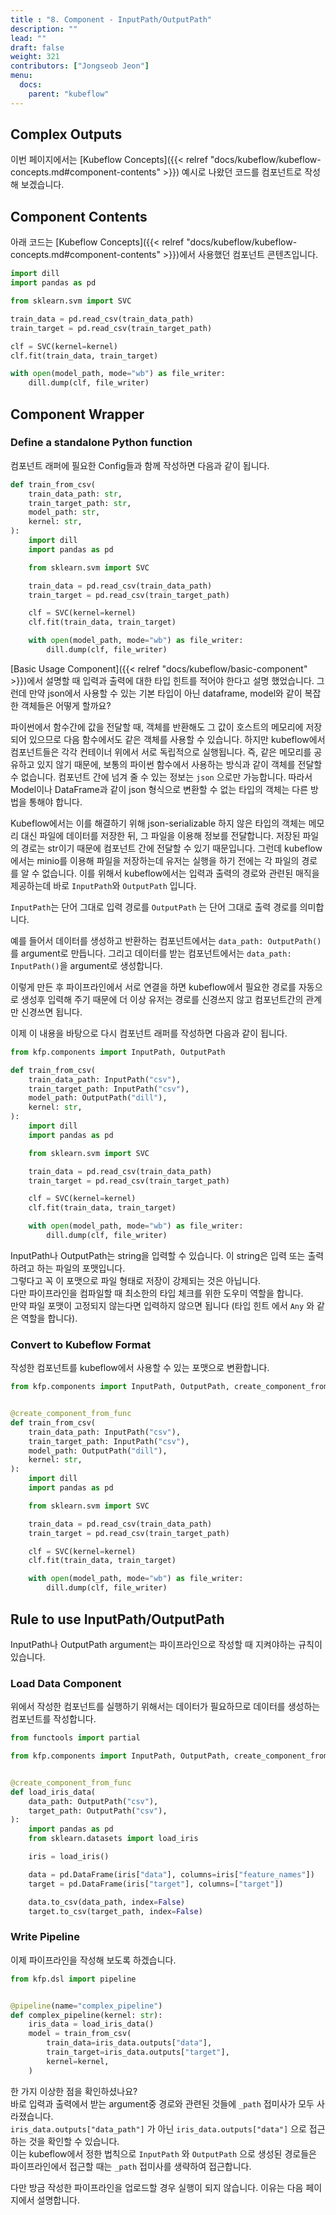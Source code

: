 ```yaml
---
title : "8. Component - InputPath/OutputPath"
description: ""
lead: ""
draft: false
weight: 321
contributors: ["Jongseob Jeon"]
menu:
  docs:
    parent: "kubeflow"
---
```



## Complex Outputs

이번 페이지에서는 [Kubeflow Concepts]({{< relref "docs/kubeflow/kubeflow-concepts.md#component-contents" >}}) 예시로 나왔던 코드를 컴포넌트로 작성해 보겠습니다.

## Component Contents

아래 코드는 [Kubeflow Concepts]({{< relref "docs/kubeflow/kubeflow-concepts.md#component-contents" >}})에서 사용했던 컴포넌트 콘텐츠입니다.

```python
import dill
import pandas as pd

from sklearn.svm import SVC

train_data = pd.read_csv(train_data_path)
train_target = pd.read_csv(train_target_path)

clf = SVC(kernel=kernel)
clf.fit(train_data, train_target)

with open(model_path, mode="wb") as file_writer:
    dill.dump(clf, file_writer)
```

## Component Wrapper

### Define a standalone Python function

컴포넌트 래퍼에 필요한 Config들과 함께 작성하면 다음과 같이 됩니다.

```python
def train_from_csv(
    train_data_path: str,
    train_target_path: str,
    model_path: str,
    kernel: str,
):
    import dill
    import pandas as pd

    from sklearn.svm import SVC

    train_data = pd.read_csv(train_data_path)
    train_target = pd.read_csv(train_target_path)

    clf = SVC(kernel=kernel)
    clf.fit(train_data, train_target)

    with open(model_path, mode="wb") as file_writer:
        dill.dump(clf, file_writer)
```

[Basic Usage Component]({{< relref "docs/kubeflow/basic-component" >}})에서 설명할 때 입력과 출력에 대한 타입 힌트를 적어야 한다고 설명 했었습니다. 그런데 만약 json에서 사용할 수 있는 기본 타입이 아닌 dataframe, model와 같이 복잡한 객체들은 어떻게 할까요?

파이썬에서 함수간에 값을 전달할 때, 객체를 반환해도 그 값이 호스트의 메모리에 저장되어 있으므로 다음 함수에서도 같은 객체를 사용할 수 있습니다. 하지만 kubeflow에서 컴포넌트들은 각각 컨테이너 위에서 서로 독립적으로 실행됩니다. 즉, 같은 메모리를 공유하고 있지 않기 때문에, 보통의 파이썬 함수에서 사용하는 방식과 같이 객체를 전달할 수 없습니다. 컴포넌트 간에 넘겨 줄 수 있는 정보는 `json` 으로만 가능합니다. 따라서 Model이나 DataFrame과 같이 json 형식으로 변환할 수 없는 타입의 객체는 다른 방법을 통해야 합니다.

Kubeflow에서는 이를 해결하기 위해 json-serializable 하지 않은 타입의 객체는 메모리 대신 파일에 데이터를 저장한 뒤, 그 파일을 이용해 정보를 전달합니다. 저장된 파일의 경로는 str이기 때문에 컴포넌트 간에 전달할 수 있기 때문입니다. 그런데 kubeflow에서는 minio를 이용해 파일을 저장하는데 유저는 실행을 하기 전에는 각 파일의 경로를 알 수 없습니다. 이를 위해서 kubeflow에서는 입력과 출력의 경로와 관련된 매직을 제공하는데 바로 `InputPath`와 `OutputPath` 입니다.

`InputPath`는 단어 그대로 입력 경로를 `OutputPath` 는 단어 그대로 출력 경로를 의미합니다.

예를 들어서 데이터를 생성하고 반환하는 컴포넌트에서는 `data_path: OutputPath()`를 argument로 만듭니다.
그리고 데이터를 받는 컴포넌트에서는 `data_path: InputPath()`을 argument로 생성합니다.

이렇게 만든 후 파이프라인에서 서로 연결을 하면 kubeflow에서 필요한 경로를 자동으로 생성후 입력해 주기 때문에 더 이상 유저는 경로를 신경쓰지 않고 컴포넌트간의 관계만 신경쓰면 됩니다.

이제 이 내용을 바탕으로 다시 컴포넌트 래퍼를 작성하면 다음과 같이 됩니다.

```python
from kfp.components import InputPath, OutputPath

def train_from_csv(
    train_data_path: InputPath("csv"),
    train_target_path: InputPath("csv"),
    model_path: OutputPath("dill"),
    kernel: str,
):
    import dill
    import pandas as pd

    from sklearn.svm import SVC

    train_data = pd.read_csv(train_data_path)
    train_target = pd.read_csv(train_target_path)

    clf = SVC(kernel=kernel)
    clf.fit(train_data, train_target)

    with open(model_path, mode="wb") as file_writer:
        dill.dump(clf, file_writer)
```

InputPath나 OutputPath는 string을 입력할 수 있습니다. 이 string은 입력 또는 출력하려고 하는 파일의 포맷입니다.  
그렇다고 꼭 이 포맷으로 파일 형태로 저장이 강제되는 것은 아닙니다.  
다만 파이프라인을 컴파일할 때 최소한의 타입 체크를 위한 도우미 역할을 합니다.  
만약 파일 포맷이 고정되지 않는다면 입력하지 않으면 됩니다 (타입 힌트 에서 `Any` 와 같은 역할을 합니다).

### Convert to Kubeflow Format

작성한 컴포넌트를 kubeflow에서 사용할 수 있는 포맷으로 변환합니다.

```python
from kfp.components import InputPath, OutputPath, create_component_from_func


@create_component_from_func
def train_from_csv(
    train_data_path: InputPath("csv"),
    train_target_path: InputPath("csv"),
    model_path: OutputPath("dill"),
    kernel: str,
):
    import dill
    import pandas as pd

    from sklearn.svm import SVC

    train_data = pd.read_csv(train_data_path)
    train_target = pd.read_csv(train_target_path)

    clf = SVC(kernel=kernel)
    clf.fit(train_data, train_target)

    with open(model_path, mode="wb") as file_writer:
        dill.dump(clf, file_writer)
```

## Rule to use InputPath/OutputPath

InputPath나 OutputPath argument는 파이프라인으로 작성할 때 지켜야하는 규칙이 있습니다.

### Load Data Component

위에서 작성한 컴포넌트를 실행하기 위해서는 데이터가 필요하므로 데이터를 생성하는 컴포넌트를 작성합니다.

```python
from functools import partial

from kfp.components import InputPath, OutputPath, create_component_from_func


@create_component_from_func
def load_iris_data(
    data_path: OutputPath("csv"),
    target_path: OutputPath("csv"),
):
    import pandas as pd
    from sklearn.datasets import load_iris

    iris = load_iris()

    data = pd.DataFrame(iris["data"], columns=iris["feature_names"])
    target = pd.DataFrame(iris["target"], columns=["target"])

    data.to_csv(data_path, index=False)
    target.to_csv(target_path, index=False)
```

### Write Pipeline

이제 파이프라인을 작성해 보도록 하겠습니다.

```python
from kfp.dsl import pipeline


@pipeline(name="complex_pipeline")
def complex_pipeline(kernel: str):
    iris_data = load_iris_data()
    model = train_from_csv(
        train_data=iris_data.outputs["data"],
        train_target=iris_data.outputs["target"],
        kernel=kernel,
    )
```

한 가지 이상한 점을 확인하셨나요?  
바로 입력과 출력에서 받는 argument중 경로와 관련된 것들에 `_path` 접미사가 모두 사라졌습니다.  
`iris_data.outputs["data_path"]` 가 아닌 `iris_data.outputs["data"]` 으로 접근하는 것을 확인할 수 있습니다.  
이는 kubeflow에서 정한 법칙으로 `InputPath` 와 `OutputPath` 으로 생성된 경로들은 파이프라인에서 접근할 때는 `_path` 접미사를 생략하여 접근합니다.

다만 방금 작성한 파이프라인을 업로드할 경우 실행이 되지 않습니다.
이유는 다음 페이지에서 설명합니다.
